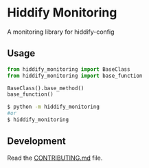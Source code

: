 
# Hiddify Monitoring

A monitoring library for hiddify-config

<!-- ## Install it from PyPI

```bash
pip install hiddify_monitoring
``` -->

## Usage

```py
from hiddify_monitoring import BaseClass
from hiddify_monitoring import base_function

BaseClass().base_method()
base_function()
```

```bash
$ python -m hiddify_monitoring
#or
$ hiddify_monitoring
```

## Development

Read the [CONTRIBUTING.md](CONTRIBUTING.md) file.
